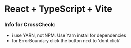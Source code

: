 # React + TypeScript + Vite

### Info for CrossCheck:

- i use YARN, not NPM. Use Yarn install for dependencies
- for ErrorBoundary click the button next to 'dont click'
